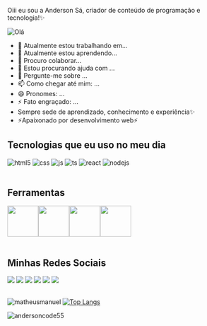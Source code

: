 Oiii eu sou a Anderson Sá, criador de conteúdo de programação e tecnologia!✨

![Olá](https://github.com/andersoncode55/andersoncode55/assets/61977421/a0cd3003-7ec9-4818-96a0-0f0b77aa9cf4)




- 🔭 Atualmente estou trabalhando em...
- 🌱 Atualmente estou aprendendo...
- 👯 Procuro colaborar...
- 🤔 Estou procurando ajuda com ...
- 💬 Pergunte-me sobre ...
- 📫 Como chegar até mim: ...
- 😄 Pronomes: ...
- ⚡ Fato engraçado: ...
- Sempre sede de aprendizado, conhecimento e experiência✨
- ⚡Apaixonado por desenvolvimento web⚡




## Tecnologias que eu uso no meu dia

<div style="display: inline_block">
  <img align="center" alt="html5" src="https://img.shields.io/badge/HTML5-E34F26?style=for-the-badge&logo=html5&logoColor=white" />
  <img align="center" alt="css" src="https://img.shields.io/badge/CSS3-1572B6?style=for-the-badge&logo=css3&logoColor=white" />
  <img align="center" alt="js" src="https://img.shields.io/badge/JavaScript-F7DF1E?style=for-the-badge&logo=javascript&logoColor=black" />
  <img align="center" alt="ts" src="https://img.shields.io/badge/TypeScript-007ACC?style=for-the-badge&logo=typescript&logoColor=white" />
  <img align="center" alt="react" src="https://img.shields.io/badge/React-20232A?style=for-the-badge&logo=react&logoColor=61DAFB" />
  <img align="center" alt="nodejs" src="https://img.shields.io/badge/Node.js-43853D?style=for-the-badge&logo=node.js&logoColor=white" />
</div><br/>


## Ferramentas
<div style="display: flex;flex-wrap: wrap">
            <img src="https://cdn.jsdelivr.net/gh/devicons/devicon/icons/figma/figma-original.svg" width="70" height="70" />
            <img src="https://cdn.jsdelivr.net/gh/devicons/devicon/icons/vscode/vscode-original.svg" width="70" height="70"/>
            <img src="https://cdn.jsdelivr.net/gh/devicons/devicon/icons/github/github-original.svg" width="70" height="70"/>
            <img src="https://cdn.jsdelivr.net/gh/devicons/devicon/icons/npm/npm-original-wordmark.svg" width="70" height="70"/>  
  </div><br>


## Minhas Redes Sociais
<div> 
  <a href="https://www.youtube.com/channel/UC_-uuuZbY0AAt9CViNzvc-Q" target="_blank"><img src="https://img.shields.io/badge/YouTube-FF0000?style=for-the-badge&logo=youtube&logoColor=white" target="_blank"></a>
  <a href="https://www.instagram.com/andersoncode66" target="_blank"><img src="https://img.shields.io/badge/-Instagram-%23E4405F?style=for-the-badge&logo=instagram&logoColor=white" target="_blank"></a>
 	<a href="https://www.twitch.tv/rafaballerinii" target="_blank"><img src="https://img.shields.io/badge/Twitch-9146FF?style=for-the-badge&logo=twitch&logoColor=white" target="_blank"></a>
 <a href="https://discord.gg/wagxzStdcR" target="_blank"><img src="https://img.shields.io/badge/Discord-7289DA?style=for-the-badge&logo=discord&logoColor=white" target="_blank"></a> 
  <a href = "mailto:contatorafaballerini@gmail.com"><img src="https://img.shields.io/badge/-Gmail-%23333?style=for-the-badge&logo=gmail&logoColor=white" target="_blank"></a>
  <a href="https://www.linkedin.com/in/rafaella-ballerini-45875016a" target="_blank"><img src="https://img.shields.io/badge/-LinkedIn-%230077B5?style=for-the-badge&logo=linkedin&logoColor=white" target="_blank"></a> 
  
</div><br>


![matheusmanuel](https://github-readme-stats.vercel.app/api?username=andersoncode55_icons=true&theme=default)
[![Top Langs](https://github-readme-stats.vercel.app/api/top-langs/?username=andersoncode55&layout=compact)](https://github.com/anuraghazra/github-readme-stats)

<img src="https://komarev.com/ghpvc/?username=andersoncode55&color=green" alt="andersoncode55" /> 


